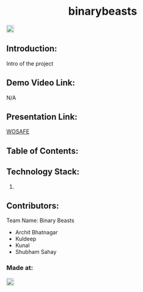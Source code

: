 <h1 align="center">binarybeasts</h1>
<p align="center">
</p>

<a href="https://hack36.com"> <img src="http://bit.ly/BuiltAtHack36" height=20px> </a>


## Introduction:
  Intro of the project
  
## Demo Video Link:
  N/A
  
## Presentation Link:
  <a href="https://drive.google.com/file/d/1cT0Yp7BHsU3vdhw9Ldx601DcCz57vqfg/view?usp=drivesdk">WOSAFE</a>
  
  
## Table of Contents:

## Technology Stack:
  1)
  

## Contributors:

Team Name: Binary Beasts

* Archit Bhatnagar
* Kuldeep
* Kunal
* Shubham Sahay


### Made at:
<a href="https://hack36.com"> <img src="http://bit.ly/BuiltAtHack36" height=20px> </a>
